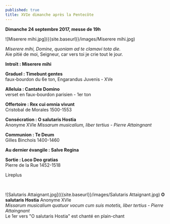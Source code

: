 ```yaml
---
published: true
title: XVIe dimanche après la Pentecôte
---
```

**Dimanche 24 septembre 2017, messe de 19h**  

![Miserere mihi.jpg]({{site.baseurl}}/images/Miserere mihi.jpg)


*Miserere mihi, Domine, quoniam ad te clamavi tota die.*  
Aie pitié de moi, Seigneur, car vers toi je crie tout le jour.

**Introït : Miserere mihi**  

**Graduel : Timebunt gentes**  
faux-bourdon du 6e ton, Engarandus Juvenis - XVe

**Alleluia : Cantate Domino**  
verset en faux-bourdon parisien - 1er ton

**Offertoire : Rex cui omnia vivunt**  
Cristobal de Morales 1500-1553

**Consécration : O salutaris Hostia**  
Anonyme XVIe *Missarum musicalium, liber tertius - Pierre Attaingnant*

**Communion : Te Deum**  
Gilles Binchois 1400-1460

**Au dernier évangile : Salve Regina**  

**Sortie : Loco Deo gratias**  
Pierre de la Rue 1452-1518

Lireplus

&nbsp;

![Salutaris Attaignant.jpg]({{site.baseurl}}/images/Salutaris Attaignant.jpg)
**O salutaris Hostia** Anonyme XVIe  
*Missarum musicalium quatuor vocum cum suis motetis, liber tertius - Pierre Attaingnant*  
Le 1er vers "O salutaris Hostia" est chanté en plain-chant
